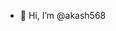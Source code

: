 - 👋 Hi, I’m @akash568

<!---
akash568/akash568 is a ✨ special ✨ repository because its `README.md` (this file) appears on your GitHub profile.
You can click the Preview link to take a look at your changes.
--->
